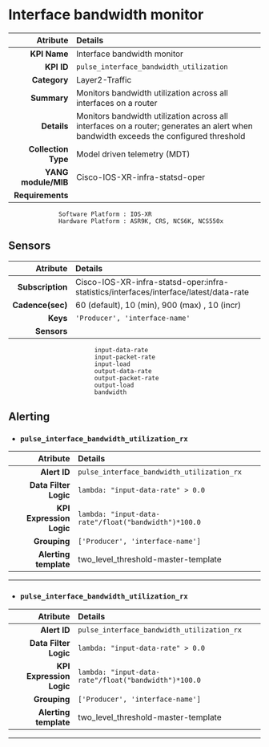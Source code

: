 
Interface bandwidth monitor
====
Atribute|Details
---:|:---
**KPI Name**    | Interface bandwidth monitor
**KPI ID**      | `pulse_interface_bandwidth_utilization`
**Category**    | Layer2-Traffic
**Summary**     | Monitors bandwidth utilization across all interfaces on a router
**Details**     | Monitors bandwidth utilization across all interfaces on a router; generates an alert when bandwidth exceeds the configured threshold
**Collection Type** | Model driven telemetry (MDT)
**YANG module/MIB** | Cisco-IOS-XR-infra-statsd-oper
**Requirements**    |
                  Software Platform : IOS-XR
                  Hardware Platform : ASR9K, CRS, NCS6K, NCS550x
Sensors
---
Atribute|Details
---:|:---
**Subscription** | Cisco-IOS-XR-infra-statsd-oper:infra-statistics/interfaces/interface/latest/data-rate
**Cadence(sec)** | 60 (default), 10 (min), 900 (max) , 10 (incr)
**Keys**         | `'Producer', 'interface-name'`
**Sensors**      |
                            input-data-rate
                            input-packet-rate
                            input-load
                            output-data-rate
                            output-packet-rate
                            output-load
                            bandwidth
     
Alerting
---

* ### `pulse_interface_bandwidth_utilization_rx`
Atribute|Details
---:|:---
**Alert ID**             | ```pulse_interface_bandwidth_utilization_rx```
**Data Filter Logic**    | ```lambda: "input-data-rate" > 0.0```
**KPI Expression Logic** | ```lambda: "input-data-rate"/float("bandwidth")*100.0```
**Grouping**             | ```['Producer', 'interface-name']```
**Alerting template**    | two_level_threshold-master-template
---

* ### `pulse_interface_bandwidth_utilization_rx`
Atribute|Details
---:|:---
**Alert ID**             | ```pulse_interface_bandwidth_utilization_rx```
**Data Filter Logic**    | ```lambda: "input-data-rate" > 0.0```
**KPI Expression Logic** | ```lambda: "input-data-rate"/float("bandwidth")*100.0```
**Grouping**             | ```['Producer', 'interface-name']```
**Alerting template**    | two_level_threshold-master-template
---

